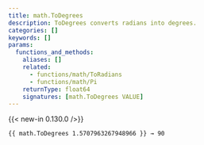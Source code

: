 ```yaml
---
title: math.ToDegrees
description: ToDegrees converts radians into degrees.
categories: []
keywords: []
params:
  functions_and_methods:
    aliases: []
    related:
      - functions/math/ToRadians
      - functions/math/Pi
    returnType: float64
    signatures: [math.ToDegrees VALUE]
---
```


{{< new-in 0.130.0 />}}

```go-html-template
{{ math.ToDegrees 1.5707963267948966 }} → 90
```
